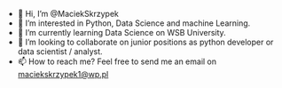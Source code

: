 - 👋 Hi, I’m @MaciekSkrzypek
- 👀 I’m interested in Python, Data Science and machine Learning.
- 🌱 I’m currently learning Data Science on WSB University. 
- 💞️ I’m looking to collaborate on junior positions as python developer or data scientist / analyst.
- 📫 How to reach me? Feel free to send me an email on maciekskrzypek1@wp.pl

<!---
MaciekSkrzypek/MaciekSkrzypek is a ✨ special ✨ repository because its `README.md` (this file) appears on your GitHub profile.
You can click the Preview link to take a look at your changes.
--->
